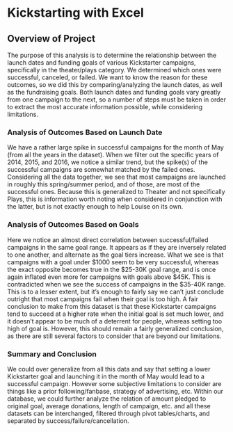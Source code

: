 # Kickstarting with Excel

## Overview of Project

The purpose of this analysis is to determine the relationship between the launch dates and funding goals of various Kickstarter campaigns, specifically in the theater/plays category. We determined which ones were successful, canceled, or failed. We want to know the reason for these outcomes, so we did this by comparing/analyzing the launch dates, as well as the fundraising goals. Both launch dates and funding goals vary greatly from one campaign to the next, so a number of steps must be taken in order to extract the most accurate information possible, while considering limitations.

### Analysis of Outcomes Based on Launch Date

We have a rather large spike in successful campaigns for the month of May (from all the years in the dataset). When we filter out the specific years of 2014, 2015, and 2016, we notice a similar trend, but the spike(s) of the successful campaigns are somewhat matched by the failed ones. Considering all the data together, we see that most campaigns are launched in roughly this spring/summer period, and of those, are most of the successful ones. Because this is generalized to Theater and not specifically Plays, this is information worth noting when considered in conjunction with the latter, but is not exactly enough to help Louise on its own.

### Analysis of Outcomes Based on Goals

Here we notice an almost direct correlation between successful/failed campaigns in the same goal range. It appears as if they are inversely related to one another, and alternate as the goal tiers increase. What we see is that campaigns with a goal under $1000 seem to be very successful, whereas the exact opposite becomes true in the $25-30K goal range, and is once again inflated even more for campaigns with goals above $45K. This is contradicted when we see the success of campaigns in the $35-40K range. This is to a lesser extent, but it’s enough to fairly say we can’t just conclude outright that most campaigns fail when their goal is too high. A fair conclusion to make from this dataset is that these Kickstarter campaigns tend to succeed at a higher rate when the initial goal is set much lower, and it doesn’t appear to be much of a deterrent for people, whereas setting too high of goal is. However, this should remain a fairly generalized conclusion, as there are still several factors to consider that are beyond our limitations.

### Summary and Conclusion

We could over generalize from all this data and say that setting a lower Kickstarter goal and launching it in the month of May would lead to a successful campaign. However some subjective limitations to consider are things like a prior following/fanbase, strategy of advertising, etc. Within our database, we could further analyze the relation of amount pledged to original goal, average donations, length of campaign, etc. and all these datasets can be interchanged, filtered through pivot tables/charts, and separated by success/failure/cancellation.

